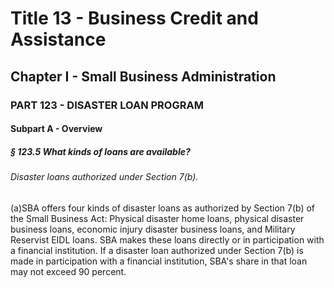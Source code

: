 
# Title 13 - Business Credit and Assistance
## Chapter I - Small Business Administration
### PART 123 - DISASTER LOAN PROGRAM
#### Subpart A - Overview
##### § 123.5 What kinds of loans are available?
###### Disaster loans authorized under Section 7(b).

(a)SBA offers four kinds of disaster loans as authorized by Section 7(b) of the Small Business Act: Physical disaster home loans, physical disaster business loans, economic injury disaster business loans, and Military Reservist EIDL loans. SBA makes these loans directly or in participation with a financial institution. If a disaster loan authorized under Section 7(b) is made in participation with a financial institution, SBA's share in that loan may not exceed 90 percent.
